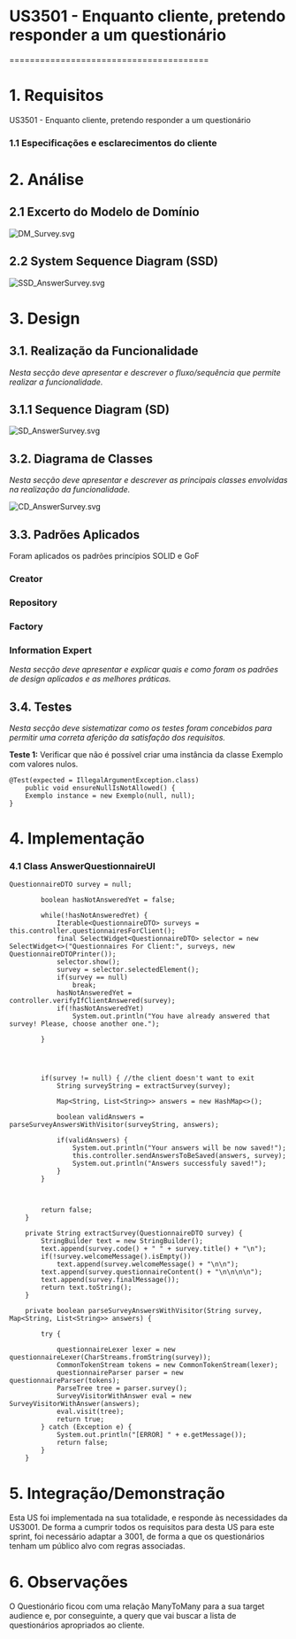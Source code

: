 # US3501 - Enquanto cliente, pretendo responder a um questionário
=======================================


# 1. Requisitos

US3501 - Enquanto cliente, pretendo responder a um questionário

### 1.1 Especificações e esclarecimentos do cliente




# 2. Análise

## 2.1 Excerto do Modelo de Domínio

![DM_Survey.svg](./DM_Survey.svg)

## 2.2 System Sequence Diagram (SSD)

![SSD_AnswerSurvey.svg](./SSD_AnswerSurvey.svg)

# 3. Design

## 3.1. Realização da Funcionalidade

*Nesta secção deve apresentar e descrever o fluxo/sequência que permite realizar a funcionalidade.*

## 3.1.1 Sequence Diagram (SD)

![SD_AnswerSurvey.svg](./SD_AnswerSurvey.svg)

## 3.2. Diagrama de Classes

*Nesta secção deve apresentar e descrever as principais classes envolvidas na realização da funcionalidade.*

![CD_AnswerSurvey.svg](./CD_AnswerSurvey.svg)

## 3.3. Padrões Aplicados

Foram aplicados os padrões princípios SOLID e GoF

### Creator

### Repository

### Factory

### Information Expert 

*Nesta secção deve apresentar e explicar quais e como foram os padrões de design aplicados e as melhores práticas.*

## 3.4. Testes 
*Nesta secção deve sistematizar como os testes foram concebidos para permitir uma correta aferição da satisfação dos requisitos.*

**Teste 1:** Verificar que não é possível criar uma instância da classe Exemplo com valores nulos.

	@Test(expected = IllegalArgumentException.class)
		public void ensureNullIsNotAllowed() {
		Exemplo instance = new Exemplo(null, null);
	}

# 4. Implementação

### 4.1 Class AnswerQuestionnaireUI

```
QuestionnaireDTO survey = null;

        boolean hasNotAnsweredYet = false;

        while(!hasNotAnsweredYet) {
            Iterable<QuestionnaireDTO> surveys = this.controller.questionnairesForClient();
            final SelectWidget<QuestionnaireDTO> selector = new SelectWidget<>("Questionnaires For Client:", surveys, new QuestionnaireDTOPrinter());
            selector.show();
            survey = selector.selectedElement();
            if(survey == null)
                break;
            hasNotAnsweredYet = controller.verifyIfClientAnswered(survey);
            if(!hasNotAnsweredYet)
                System.out.println("You have already answered that survey! Please, choose another one.");

        }




        if(survey != null) { //the client doesn't want to exit
            String surveyString = extractSurvey(survey);

            Map<String, List<String>> answers = new HashMap<>();

            boolean validAnswers = parseSurveyAnswersWithVisitor(surveyString, answers);

            if(validAnswers) {
                System.out.println("Your answers will be now saved!");
                this.controller.sendAnswersToBeSaved(answers, survey);
                System.out.println("Answers successfuly saved!");
            }
        }



        return false;
    }

    private String extractSurvey(QuestionnaireDTO survey) {
        StringBuilder text = new StringBuilder();
        text.append(survey.code() + " " + survey.title() + "\n");
        if(!survey.welcomeMessage().isEmpty())
            text.append(survey.welcomeMessage() + "\n\n");
        text.append(survey.questionnaireContent() + "\n\n\n\n");
        text.append(survey.finalMessage());
        return text.toString();
    }

    private boolean parseSurveyAnswersWithVisitor(String survey, Map<String, List<String>> answers) {

        try {

            questionnaireLexer lexer = new questionnaireLexer(CharStreams.fromString(survey));
            CommonTokenStream tokens = new CommonTokenStream(lexer);
            questionnaireParser parser = new questionnaireParser(tokens);
            ParseTree tree = parser.survey();
            SurveyVisitorWithAnswer eval = new SurveyVisitorWithAnswer(answers);
            eval.visit(tree);
            return true;
        } catch (Exception e) {
            System.out.println("[ERROR] " + e.getMessage());
            return false;
        }
    }
```

# 5. Integração/Demonstração

Esta US foi implementada na sua totalidade, e responde às necessidades da US3001. De forma a cumprir todos os requisitos para desta US para este sprint, foi necessário adaptar a 3001, de forma a que os questionários tenham um público alvo com regras associadas.

# 6. Observações

O Questionário ficou com uma relação ManyToMany para a sua target audience e, por conseguinte, a query que vai buscar a lista de questionários apropriados ao cliente.




